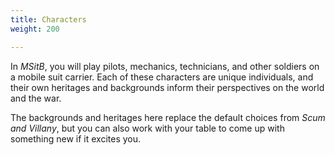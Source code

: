 ```yaml
---
title: Characters
weight: 200

---
```


In _MSitB_, you will play pilots, mechanics, technicians, and other soldiers on
a mobile suit carrier. Each of these characters are unique individuals, and
their own heritages and backgrounds inform their perspectives on the world and
the war.

The backgrounds and heritages here replace the default choices from _Scum and
Villany_, but you can also work with your table to come up with something new if
it excites you.
